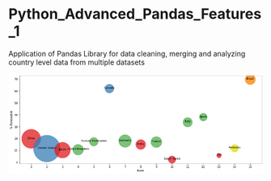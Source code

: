 # Python_Advanced_Pandas_Features_1
Application of Pandas Library for data cleaning, merging and analyzing country level data from multiple datasets

![](chart.PNG)
